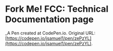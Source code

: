 # Fork Me! FCC: Technical Documentation page
 _A Pen created at CodePen.io. Original URL: [https://codepen.io/jsamuel1/pen/zePzYL](https://codepen.io/jsamuel1/pen/zePzYL).

 